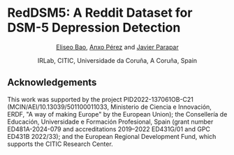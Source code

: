 # RedDSM5: A Reddit Dataset for DSM-5 Depression Detection

<div align="center">
  <a href="mailto:eliseo.bao@udc.es">Eliseo Bao</a>, <a href="mailto:anxo.pvila@udc.es">Anxo Pérez</a> and <a href="mailto:javier.parapar@udc.es">Javier Parapar</a>
  <p>IRLab, CITIC, Universidade da Coruña, A Coruña, Spain</p>
</div>


## Acknowledgements

This work was supported by the project PID2022-137061OB-C21 (MCIN/AEI/10.13039/501100011033, Ministerio de Ciencia e Innovación, ERDF, "A way of making Europe" by the European Union); the Consellería de Educación, Universidade e Formación Profesional, Spain (grant number ED481A-2024-079 and accreditations 2019–2022 ED431G/01 and GPC ED431B 2022/33); and the European Regional Development Fund, which supports the CITIC Research Center. 
